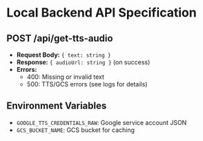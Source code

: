 # Local Backend API Specification

## POST /api/get-tts-audio

- **Request Body:** `{ text: string }`
- **Response:** `{ audioUrl: string }` (on success)
- **Errors:**
  - 400: Missing or invalid text
  - 500: TTS/GCS errors (see logs for details)

## Environment Variables

- `GOOGLE_TTS_CREDENTIALS_RAW`: Google service account JSON
- `GCS_BUCKET_NAME`: GCS bucket for caching
